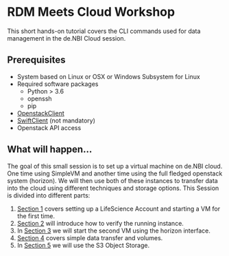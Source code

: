 # RDM Meets Cloud Workshop

This short hands-on tutorial covers the CLI commands used for data management in the de.NBI Cloud session.

## Prerequisites

- System based on Linux or OSX or Windows Subsystem for Linux
- Required software packages 
  - Python > 3.6  
  - openssh   
  - pip
- [OpenstackClient](https://pypi.org/project/python-openstackclient/)
- [SwiftClient](https://pypi.org/project/python-swiftclient/) (not mandatory)
- Openstack API access 

## What will happen...

The goal of this small session is to set up a virtual machine on de.NBI cloud. One time using SimpleVM and another time using the full fledged openstack system (horizon). We will then use both of these instances to transfer data into the cloud using different techniques and storage options. This Session is divided into different parts:

1. [Section 1](Part1.md) covers setting up a LifeScience Account and starting a VM for the first time. 
2. [Section 2](Part2.md) will introduce how to verify the running instance. 
3. In [Section 3](Part3.md) we will start the second VM using the horizon interface. 
4. [Section 4](Part4.md) covers simple data transfer and volumes. 
5. In [Section 5](Part5.md) we will use the S3 Object Storage. 


